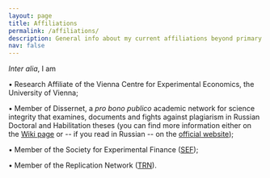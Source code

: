 ```yaml
---
layout: page
title: Affiliations
permalink: /affiliations/
description: General info about my current affiliations beyond primary ones.
nav: false
---
```


<i>Inter alia</i>, I am 

&#x2022; Research Affiliate of the Vienna Centre for Experimental Economics, the University of Vienna;

&#x2022; Member of Dissernet, a <i>pro bono publico</i> academic network for science integrity that examines, documents and fights against plagiarism in Russian Doctoral and Habilitation theses (you can find more information either on the [Wiki page](https://en.wikipedia.org/wiki/Dissernet) or -- if you read in Russian -- on the [official website](https://www.dissernet.org/));

&#x2022; Member of the Society for Experimental Finance ([SEF](https://www.experimentalfinance.org/));

&#x2022; Member of the Replication Network ([TRN](https://replicationnetwork.com/)).
